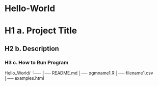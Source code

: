 # Hello-World
# H1 a. Project Title
## H2 b. Description
### H3 c. How to Run Program
Hello_World/
└── 
    │── README.md
    │── pgmname1.R
    │── filename1.csv
    │── examples.html
